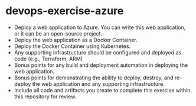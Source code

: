 # devops-exercise-azure

* Deploy a web application to Azure. You can write this web application, or it can be an open-source project.
* Deploy the web application as a Docker Container.
* Deploy the Docker Container using Kubernetes.
* Any supporting infrastructure should be configured and deployed as code (e.g., Terraform, ARM)
* Bonus points for any build and deployment automation in deploying the web application.
* Bonus points for demonstrating the ability to deploy, destroy, and re-deploy the web application and any supporting infrastructure.
* Include all code and artifacts you create to complete this exercise within this repository for review.
